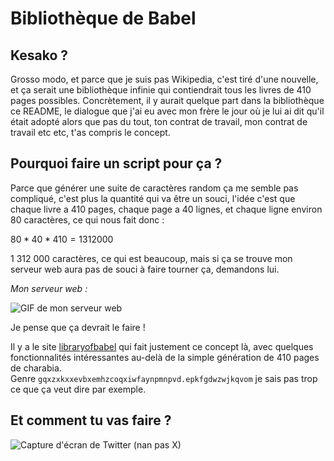 # Bibliothèque de Babel

## Kesako ?

Grosso modo, et parce que je suis pas Wikipedia, c'est tiré d'une nouvelle, et ça serait une bibliothèque infinie qui contiendrait tous les livres de 410 pages possibles. Concrètement, il y aurait quelque part dans la bibliothèque ce README, le dialogue que j'ai eu avec mon frère le jour où je lui ai dit qu'il était adopté alors que pas du tout, ton contrat de travail, mon contrat de travail etc etc, t'as compris le concept.

## Pourquoi faire un script pour ça ?

Parce que générer une suite de caractères random ça me semble pas compliqué, c'est plus la quantité qui va être un souci, l'idée c'est que chaque livre a 410 pages, chaque page a 40 lignes, et chaque ligne environ 80 caractères, ce qui nous fait donc :

$`80 * 40 * 410 = 1 312 000`$

1 312 000 caractères, ce qui est beaucoup, mais si ça se trouve mon serveur web aura pas de souci à faire tourner ça, demandons lui.

_Mon serveur web :_

![GIF de mon serveur web](https://images.hive.blog/0x0/https://thumbs.gfycat.com/HeartyPassionateKob-size_restricted.gif)

Je pense que ça devrait le faire !

Il y a le site [libraryofbabel](https://libraryofbabel.info) qui fait justement ce concept là, avec quelques fonctionnalités intéressantes au-delà de la simple génération de 410 pages de charabia.  
Genre `gqxzxkxxevbxemhzcoqxiwfaynpmnpvd.epkfgdwzwjkqvom` je sais pas trop ce que ça veut dire par exemple.

## Et comment tu vas faire ?

![Capture d'écran de Twitter (nan pas X)](https://pbs.twimg.com/media/GY-9xM9W8AAs28o.jpg)